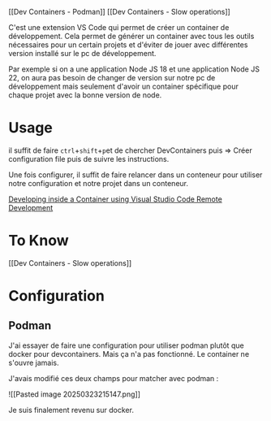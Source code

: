 [[Dev Containers - Podman]]
[[Dev Containers - Slow operations]]

C'est une extension VS Code qui permet de créer un container de développement. Cela permet de générer un container avec tous les outils nécessaires pour un certain projets et d'éviter de jouer avec différentes version installé sur le pc de développement. 

Par exemple si on a une application Node JS 18 et une application Node JS 22, on aura pas besoin de changer de version sur notre pc de développement mais seulement d'avoir un container spécifique pour chaque projet avec la bonne version de node.

# Usage

il suffit de faire `ctrl`+`shift`+`p`et de chercher DevContainers puis => Créer configuration file puis de suivre les instructions. 

Une fois configurer, il suffit de faire relancer dans un conteneur pour utiliser notre configuration et notre projet dans un conteneur.

[Developing inside a Container using Visual Studio Code Remote Development](https://code.visualstudio.com/docs/devcontainers/containers)

# To Know

[[Dev Containers - Slow operations]]

# Configuration

## Podman

J'ai essayer de faire une configuration pour utiliser podman plutôt que docker pour devcontainers. Mais ça n'a pas fonctionné. Le container ne s'ouvre jamais. 

J'avais modifié ces deux champs pour matcher avec podman :

![[Pasted image 20250323215147.png]]

Je suis finalement revenu sur docker. 
